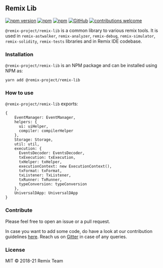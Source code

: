 ## Remix Lib
[![npm version](https://badge.fury.io/js/%40remix-project%2Fremix-lib.svg)](https://www.npmjs.com/package/@remix-project/remix-lib)
[![npm](https://img.shields.io/npm/dt/@remix-project/remix-lib.svg?label=Total%20Downloads)](https://www.npmjs.com/package/@remix-project/remix-lib)
[![npm](https://img.shields.io/npm/dw/@remix-project/remix-lib.svg)](https://www.npmjs.com/package/@remix-project/remix-lib)
[![GitHub](https://img.shields.io/github/license/mashape/apistatus.svg)](https://github.com/ethereum/remix-project/tree/master/libs/remix-lib)
[![contributions welcome](https://img.shields.io/badge/contributions-welcome-brightgreen.svg?style=flat)](https://github.com/ethereum/remix-project/issues)

`@remix-project/remix-lib` is a common library to various remix tools. It is used in `remix-astwalker`, `remix-analyzer`, `remix-debug`, `remix-simulator`, `remix-solidity`, `remix-tests` libraries and in Remix IDE codebase.

### Installation
`@remix-project/remix-lib` is an NPM package and can be installed using NPM as:

`yarn add @remix-project/remix-lib`

### How to use

`@remix-project/remix-lib` exports:

```
{
    EventManager: EventManager,
    helpers: {
      ui: uiHelper,
      compiler: compilerHelper
    },
    Storage: Storage,
    util: util,
    execution: {
      EventsDecoder: EventsDecoder,
      txExecution: txExecution,
      txHelper: txHelper,
      executionContext: new ExecutionContext(),
      txFormat: txFormat,
      txListener: TxListener,
      txRunner: TxRunner,
      typeConversion: typeConversion
    },
    UniversalDApp: UniversalDApp
}
```

### Contribute

Please feel free to open an issue or a pull request. 

In case you want to add some code, do have a look at our contribution guidelines [here](https://github.com/ethereum/remix-project/blob/master/CONTRIBUTING.md). Reach us on [Gitter](https://gitter.im/ethereum/remix) in case of any queries.

### License
MIT © 2018-21 Remix Team
